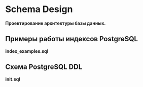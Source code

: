 # Schema Design
**Проектирование архитектуры базы данных.** 

## Примеры работы индексов PostgreSQL 
**index_examples.sql**

## Схема PostgreSQL DDL 
**init.sql**